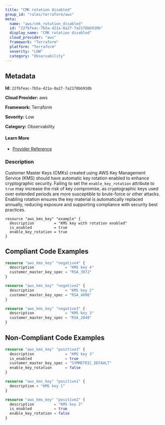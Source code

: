 ```yaml
---
title: "CMK rotation disabled"
group_id: "rules/terraform/aws"
meta:
  name: "aws/cmk_rotation_disabled"
  id: "22fbfeac-7b5a-421a-8a27-7a2178bb910b"
  display_name: "CMK rotation disabled"
  cloud_provider: "aws"
  framework: "Terraform"
  platform: "Terraform"
  severity: "LOW"
  category: "Observability"
---
```

## Metadata

**Id:** `22fbfeac-7b5a-421a-8a27-7a2178bb910b`

**Cloud Provider:** aws

**Framework:** Terraform

**Severity:** Low

**Category:** Observability

#### Learn More

 - [Provider Reference](https://registry.terraform.io/providers/hashicorp/aws/latest/docs/resources/kms_key#enable_key_rotation)

### Description

 Customer Master Keys (CMKs) created using AWS Key Management Service (KMS) should have automatic key rotation enabled to enhance cryptographic security. Failing to set the `enable_key_rotation` attribute to `true` may increase the risk of key compromise, as cryptographic keys used over extended periods are more susceptible to brute-force or other attacks. Enabling rotation ensures the key material is automatically replaced annually, reducing exposure and supporting compliance with security best practices.

```
resource "aws_kms_key" "example" {
  description         = "KMS key with rotation enabled"
  is_enabled          = true
  enable_key_rotation = true
}
```


## Compliant Code Examples
```terraform
resource "aws_kms_key" "negative4" {
  description              = "KMS key 4"
  customer_master_key_spec = "RSA_3072"
}

```

```terraform
resource "aws_kms_key" "negative2" {
  description              = "KMS key 2"
  customer_master_key_spec = "RSA_4096"
}

```

```terraform
resource "aws_kms_key" "negative3" {
  description              = "KMS key 3"
  customer_master_key_spec = "RSA_2048"
}

```
## Non-Compliant Code Examples
```terraform
resource "aws_kms_key" "positive3" {
  description              = "KMS key 3"
  is_enabled               = true
  customer_master_key_spec = "SYMMETRIC_DEFAULT"
  enable_key_rotation      = false
}

```

```terraform
resource "aws_kms_key" "positive1" {
  description = "KMS key 1"
}

```

```terraform
resource "aws_kms_key" "positive2" {
  description         = "KMS key 2"
  is_enabled          = true
  enable_key_rotation = false
}

```